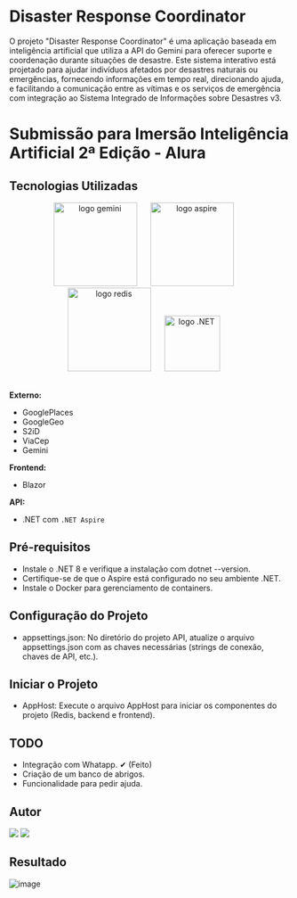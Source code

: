 # Disaster Response Coordinator

O projeto "Disaster Response Coordinator" é uma aplicação baseada em inteligência artificial que utiliza a API do Gemini para oferecer suporte e coordenação durante situações de desastre. Este sistema interativo está projetado para ajudar indivíduos afetados por desastres naturais ou emergências, fornecendo informações em tempo real, direcionando ajuda, e facilitando a comunicação entre as vítimas e os serviços de emergência com integração ao Sistema Integrado de Informações sobre Desastres v3.

# Submissão para Imersão Inteligência Artificial 2ª Edição - Alura

## Tecnologias Utilizadas

<div align="center">
  <img src="https://logospng.org/download/google-gemini/google-gemini-256.png" alt="logo gemini" width="150" style="margin-right: 20px;">
  <img src="https://learn.microsoft.com/pt-br/dotnet/media/dotnet-aspire-logo.png" alt="logo aspire" width="150" style="margin-right: 20px;">
  <img src="https://cdn.worldvectorlogo.com/logos/redis.svg" alt="logo redis" width="150" style="margin-right: 20px;">
  <img src="https://upload.wikimedia.org/wikipedia/commons/thumb/7/7d/Microsoft_.NET_logo.svg/64px-Microsoft_.NET_logo.svg.png" alt="logo .NET" width="100" style="margin-right: 20px;">
</div>
<br>

**Externo:**
- GooglePlaces
- GoogleGeo
- S2iD
- ViaCep
- Gemini

**Frontend:**
- Blazor

**API:**
- .NET com `.NET Aspire`

## Pré-requisitos
- Instale o .NET 8 e verifique a instalação com dotnet --version.
- Certifique-se de que o Aspire está configurado no seu ambiente .NET.
- Instale o Docker para gerenciamento de containers.

## Configuração do Projeto
- appsettings.json: No diretório do projeto API, atualize o arquivo appsettings.json com as chaves necessárias (strings de conexão, chaves de API, etc.).

## Iniciar o Projeto
- AppHost: Execute o arquivo AppHost para iniciar os componentes do projeto (Redis, backend e frontend).

## TODO
- Integração com Whatapp. ✔ (Feito)
- Criação de um banco de abrigos.
- Funcionalidade para pedir ajuda.


## Autor

<div>
  <a href="https://www.linkedin.com/in/victor-verdoodt/"><img src="https://img.shields.io/badge/linkedin-0077B5.svg?style=for-the-badge&logo=linkedin&logoColor=white"></a>
  <a href="https://github.com/victorverdoodt/"><img src="https://img.shields.io/badge/github-3b4c52.svg?style=for-the-badge&logo=github&logoColor=white"></a>
</div>

## Resultado

![image](https://github.com/victorverdoodt/Disaster-Response-Coordinator/assets/3966396/e9036667-db9c-4e49-ac0f-c0affd64c4ab)
